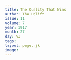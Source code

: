 ```yaml
---
title: The Quality That Wins
author: The Uplift
issue: 11
volume: 7
year: 1917
month: 27
day: VI
tags:
layout: page.njk
image:
---
```

